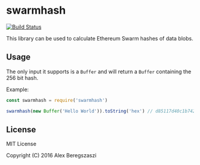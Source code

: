 # swarmhash

[![Build Status](https://img.shields.io/travis/axic/swarmhash.svg?branch=master&style=flat-square)](https://travis-ci.org/axic/swarmhash)

This library can be used to calculate Ethereum Swarm hashes of data blobs.

## Usage

The only input it supports is a `Buffer` and will return a `Buffer` containing the 256 bit hash.

Example:
```js
const swarmhash = require('swarmhash')

swarmhash(new Buffer('Hello World')).toString('hex') // d85117d40c1b74239bf0b0c4f8201e2be7d85c36efbbddc77fb9b58ed3964287
```

## License

MIT License

Copyright (C) 2016 Alex Beregszaszi
